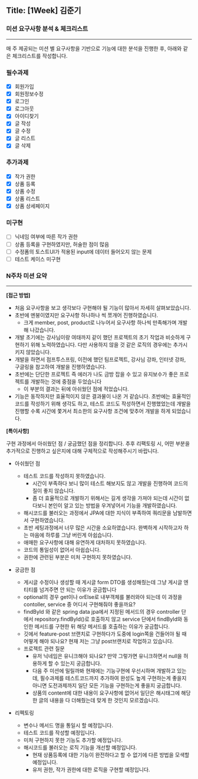 ## Title: [1Week] 김준기

### 미션 요구사항 분석 & 체크리스트

---

매 주 제공되는 미션 별 요구사항을 기반으로 기능에 대한 분석을 진행한 후, 아래와 같은 체크리스트를 작성합니다. 

### **필수과제**

- [x]  회원가입
- [x]  회원정보수정
- [x]  로그인
- [x]  로그아웃
- [x]  아이디찾기
- [x]  글 작성
- [x]  글 수정
- [x]  글 리스트
- [x]  글 삭제

### **추가과제**

- [x]  작가 권한
- [x]  상품 등록
- [x]  상품 수정
- [x]  상품 리스트
- [x]  상품 상세페이지

### **미구현**

- [ ]  닉네임 여부에 따른 작가 권한
- [ ]  상품 등록을 구현하였지만, 허술한 점이 많음
- [ ]  수정폼의 토스트UI가 적용된 input에 데이터 들어오지 않는 문제
- [ ]  테스트 케이스 미구현

### N주차 미션 요약

---

**[접근 방법]**

<!-- 체크리스트를 중심으로 각각의 기능을 구현하기 위해 어떤 생각을 했는지 정리합니다.

- 무엇에 중점을 두고 구현하였는지, 어떤 공식문서나 예제를 참고하여 개발하였는지 뿐만 아니라 미션을 진행하기 전 개인적으로 실습한 것도 포함하여 작성해주시기 바랍니다.
- 실제 개발 과정에서 목표하던 바가 무엇이었는지 작성해주시기 바랍니다.
- 구현 과정에 따라 어떤 결과물이 나오게 되었는지 최대한 상세하게 작성해주시기 바랍니다. -->
 
- 처음 요구사항을 보고 생각보다 구현해야 될 기능이 많아서 자세히 살펴보았습니다.
- 초반에 멘붕이였지만 요구사항 하나하나 씩 쪼개어 진행하였습니다.
  - 크게 member, post, product로 나누어서 요구사항 하나씩 만족해가며 개발해 나갔습니다.
- 개발 초기에는 강사님이랑 여태까지 같이 했던 프로젝트의 초기 작업과 비슷하게 구현하기 위해 노력하였습니다. 다만 사용하지 않을 것 같은 로직의 경우에는 추가시키지 않았습니다.
- 개발을 하면서 점프투스프링, 이전에 했던 팀프로젝트, 강사님 강좌, 인터넷 강좌, 구글링을 참고하여 개발을 진행하였습니다.
- 초반에는 단단한 프로젝트 즉 에러가 나도 금방 잡을 수 있고 유지보수가 좋은 프로젝트를 개발하는 것에 중점을 두었습니다
  - 이 부분의 결과는 뒤에 아쉬웠던 점에 적었습니다.
- 기능은 동작하지만 효율적이지 않은 결과물이 나온 거 같습니다. 
초반에는 효율적인 코드를 작성하기 위해 생각도 하고, 테스트 코드도 작성하면서 진행했었는데 개발을 진행할 수록 시간에 쫓겨서 최소한의 요구사항 조건에 맞추어 개발을 하게 되었습니다.
    
    

**[특이사항]**

구현 과정에서 아쉬웠던 점 / 궁금했던 점을 정리합니다.
추후 리팩토링 시, 어떤 부분을 추가적으로 진행하고 싶은지에 대해 구체적으로 작성해주시기 바랍니다.
    
- 아쉬웠던 점
  - 테스트 코드를 작성하지 못하였습니다.
    - 시간이 부족하다 보니 많이 테스트 해보지도 않고 개발을 진행하여 코드의 질이 좋지 않습니다.
    - 좀 더 효율적으로 개발하기 위해서는 길게 생각을 가져야 되는데 시간이 없다보니 본인이 알고 있는 방법을 우겨넣어서 기능을 개발하였습니다.
  - 해시코드를 불러오는 과정에서 JPA에 대한 지식이 부족하여 쿼리문을 남발하면서 구현하였습니다.
  - 초반 세팅과정에서 너무 많은 시간을 소요하였습니다. 완벽하게 시작하고자 하는 마음에 하루를 그냥 버린게 아쉽습니다.
  - 애매한 요구사항에 대해 유연하게 대처하지 못하였습니다.
  - 코드의 통일성이 없어서 아쉽습니다.
  - 권한에 관련된 부분은 미처 구현하지 못하였습니다.

- 궁금한 점
  - 게시글 수정이나 생성할 때 게시글 form DTO를 생성해줬는데 그냥 게시글 엔티티를 넘겨주면 안 되는 이유가 궁금합니다
  - optional의 경우 get이나 orElse로 내부객체를 불러와야 되는데 이 과정을 contoller, service 중 어디서 구현해줘야 좋을까요?
  - findById 와 같은 spring data jpa에서 지정된 메서드의 경우 controller 단 에서 repository.findById()로 호출하지 않고 
service 단에서 findById와 동인한 메서드를 구현한 뒤 해당 메서드를 호출하는 이유가 궁금합니다.
  - 깃에서 feature-post 브랜치로 구현하다가 도중에 login쪽을 건들어야 될 때 어떻게 해야 되나요? 현재 저는 그냥 post브랜치로 작업하고 있습니다.
  - 프로젝트 관련 질문
    - 유저 닉네임은 유니크해야 되나요? 만약 그렇가면 유니크하면서 null을 허용하게 할 수 있는지 궁금합니다.
    - 다음 주 미션에 밀릴까봐 현재에는 기능구현에 우선시하며 개발하고 있는데, 
필수과제를 테스트코드까지 추가하여 완성도 높게 구현하는게 좋을지 아니면 도전과제까지 일단 모든 기능을 구현하는게 좋을지 궁금합니다.
    - 상품의 content에 대한 내용이 요구사항에 없어서 일단은 해시태그에 해당한 글의 내용을 다 더해줬는데 맞게 한 것인지 모르겠습니다.

- 리펙토링
  - 변수나 메서드 명을 통일시 할 예정입니다.
  - 테스트 코드를 작성할 예정입니다.
  - 미처 구현하지 못한 기능도 추가할 예정입니다.
  - 해시코드를 불러오는 로직 기능을 개선할 예정입니다.
    - 현재 상품등록에 대한 기능이 완전하다고 할 수 없기에 다른 방법을 모색할 예정입니다.
    - 유저 권한, 작가 권한에 대한 로직을 구현할 예정입니다.
<!--     **참고: [Refactoring]**
    
    - Refactoring 시 주로 다루어야 할 이슈들에 대해 리스팅합니다.
    - 1차 리팩토링은 기능 개발을 종료한 후, 스스로 코드를 다시 천천히 읽어보면서 진행합니다.
    - 2차 리팩토링은 피어리뷰를 통해 전달받은 다양한 의견과 피드백을 조율하여 진행합니다. -->
